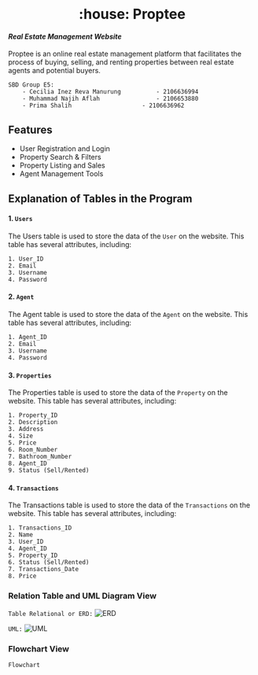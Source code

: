 <br />
<div align="center">
  <h1 align="center">:house: Proptee</h1>
</div>


#### _Real Estate Management Website_

Proptee is an online real estate management platform that facilitates the process of buying, selling, and renting properties between real estate agents and potential buyers.

    SBD Group E5:
        - Cecilia Inez Reva Manurung          - 2106636994
        - Muhammad Najih Aflah                - 2106653880
        - Prima Shalih	                  - 2106636962

## Features
-   User Registration and Login
-   Property Search & Filters
-   Property Listing and Sales
-   Agent Management Tools

## Explanation of Tables in the Program
#### 1.  ```Users```

The Users table is used to store the data of the ```User``` on the website. This table has several attributes, including:
```
1. User_ID
2. Email
3. Username
4. Password
```
#### 2.  ```Agent```

The Agent table is used to store the data of the ```Agent``` on the website. This table has several attributes, including:
```
1. Agent_ID
2. Email
3. Username
4. Password
```
#### 3.  ```Properties```

The Properties table is used to store the data of the ```Property``` on the website. This table has several attributes, including:
```
1. Property_ID
2. Description
3. Address
4. Size
5. Price
6. Room_Number
7. Bathroom_Number
8. Agent_ID
9. Status (Sell/Rented)
```

#### 4.  ```Transactions```

The Transactions table is used to store the data of the ```Transactions``` on the website. This table has several attributes, including:
```
1. Transactions_ID
2. Name
3. User_ID
4. Agent_ID
5. Property_ID
6. Status (Sell/Rented)
7. Transactions_Date
8. Price
```

### Relation Table and UML Diagram View

```Table Relational or ERD:```
  ![ERD](https://github.com/SistemBasisData2023/Proptee/blob/02570fe79400ce2609855189e549779cf9110dfa/erd.jpg)

```UML:```
  ![UML](https://github.com/SistemBasisData2023/Proptee/blob/02570fe79400ce2609855189e549779cf9110dfa/uml.png)

### Flowchart View

```Flowchart```
